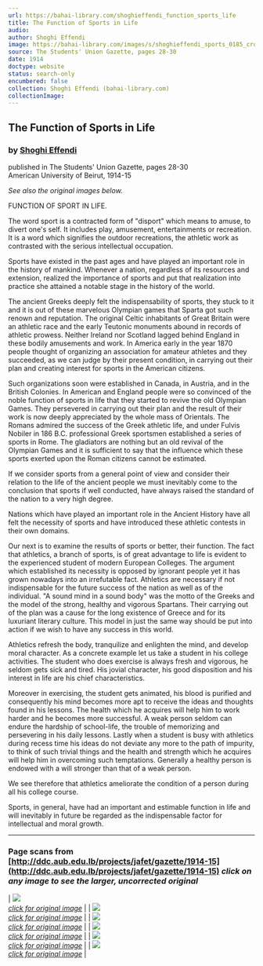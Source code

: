 ```yaml
---
url: https://bahai-library.com/shoghieffendi_function_sports_life
title: The Function of Sports in Life
audio: 
author: Shoghi Effendi
image: https://bahai-library.com/images/s/shoghieffendi_sports_0185_crop.jpg
source: The Students' Union Gazette, pages 28-30
date: 1914
doctype: website
status: search-only
encumbered: false
collection: Shoghi Effendi (bahai-library.com)
collectionImage: 
---
```



## The Function of Sports in Life

### by [Shoghi Effendi](https://bahai-library.com/author/Shoghi+Effendi)

published in The Students' Union Gazette, pages 28-30  
American University of Beirut, 1914-15


_See also the original images below._

FUNCTION OF SPORT IN LIFE.

The word sport is a contracted form of "disport" which means to amuse, to divert one's self. It includes play, amusement, entertainments or recreation. It is a word which signifies the outdoor recreations, the athletic work as contrasted with the serious intellectual occupation.

Sports have existed in the past ages and have played an important role in the history of mankind. Whenever a nation, regardless of its resources and extension, realized the importance of sports and put that realization into practice she attained a notable stage in the history of the world.

The ancient Greeks deeply felt the indispensability of sports, they stuck to it and it is out of these marvelous Olympian games that Sparta got such renown and reputation. The original Celtic inhabitants of Great Britain were an athletic race and the early Teutonic monuments abound in records of athletic prowess. Neither Ireland nor Scotland lagged behind England in these bodily amusements and work. In America early in the year 1870 people thought of organizing an association for amateur athletes and they succeeded, as we can judge by their present condition, in carrying out their plan and creating interest for sports in the American citizens.

Such organizations soon were established in Canada, in Austria, and in the British Colonies. In American and England people were so convinced of the noble function of sports in life that they started to revive the old Olympian Games. They persevered in carrying out their plan and the result of their work is now deeply appreciated by the whole mass of Orientals. The Romans admired the success of the Greek athletic life, and under Fulvis Nobiler in 186 B.C. professional Greek sportsmen established a series of sports in Rome. The gladiators are nothing but an old revival of the Olympian Games and it is sufficient to say that the influence which these sports exerted upon the Roman citizens cannot be estimated.

If we consider sports from a general point of view and consider their relation to the life of the ancient people we must inevitably come to the conclusion that sports if well conducted, have always raised the standard of the nation to a very high degree.

Nations which have played an important role in the Ancient History have all felt the necessity of sports and have introduced these athletic contests in their own domains.

Our next is to examine the results of sports or better, their function. The fact that athletics, a branch of sports, is of great advantage to life is evident to the experienced student of modern European Colleges. The argument which established its necessity is opposed by ignorant people yet it has grown nowadays into an irrefutable fact. Athletics are necessary if not indispensable for the future success of the nation as well as of the individual. "A sound mind in a sound body" was the motto of the Greeks and the model of the strong, healthy and vigorous Spartans. Their carrying out of the plan was a cause for the long existence of Greece and for its luxuriant literary culture. This model in just the same way should be put into action if we wish to have any success in this world.

Athletics refresh the body, tranquilize and enlighten the mind, and develop moral character. As a concrete example let us take a student in his college activities. The student who does exercise is always fresh and vigorous, he seldom gets sick and tired. His jovial character, his good disposition and his interest in life are his chief characteristics.

Moreover in exercising, the student gets animated, his blood is purified and consequently his mind becomes more apt to receive the ideas and thoughts found in his lessons. The health which he acquires will help him to work harder and he becomes more successful. A weak person seldom can endure the hardship of school-life, the trouble of memorizing and persevering in his daily lessons. Lastly when a student is busy with athletics during recess time his ideas do not deviate any more to the path of impurity, to think of such trivial things and the health and strength which he acquires will help him in overcoming such temptations. Generally a healthy person is endowed with a will stronger than that of a weak person.

We see therefore that athletics ameliorate the condition of a person during all his college course.

Sports, in general, have had an important and estimable function in life and will inevitably in future be regarded as the indispensable factor for intellectual and moral growth.

* * *

### Page scans from [http://ddc.aub.edu.lb/projects/jafet/gazette/1914-15](http://ddc.aub.edu.lb/projects/jafet/gazette/1914-15) _click on any image to see the larger, uncorrected original_

| [![](https://bahai-library.com/images/s/shoghieffendi_sports_0185_crop.jpg)  
_click for original image_](https://bahai-library.com/images/s/shoghieffendi_sports_0185_big.jpg) |
| [![](https://bahai-library.com/images/s/shoghieffendi_sports_0186_crop.jpg)  
_click for original image_](https://bahai-library.com/images/s/shoghieffendi_sports_0186_big.jpg) |
| [![](https://bahai-library.com/images/s/shoghieffendi_sports_0187_crop.jpg)  
_click for original image_](https://bahai-library.com/images/s/shoghieffendi_sports_0187_big.jpg) |
| [![](https://bahai-library.com/images/s/shoghieffendi_sports_0231_crop.jpg)  
_click for original image_](https://bahai-library.com/images/s/shoghieffendi_sports_0231_big.jpg) |
| [![](https://bahai-library.com/images/s/shoghieffendi_sports_0232_crop.jpg)  
_click for original image_](https://bahai-library.com/images/s/shoghieffendi_sports_0232_big.jpg) |
| [![](https://bahai-library.com/images/s/shoghieffendi_sports_0233_crop.jpg)  
_click for original image_](https://bahai-library.com/images/s/shoghieffendi_sports_0233_big.jpg) |